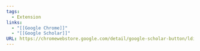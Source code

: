 ```yaml
---
tags:
  - Extension
links:
  - "[[Google Chrome]]"
  - "[[Google Scholar]]"
URL: https://chromewebstore.google.com/detail/google-scholar-button/ldipcbpaocekfooobnbcddclnhejkcpn
---
```

